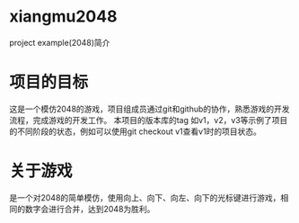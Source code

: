 xiangmu2048
===========

project example(2048)简介

# 项目的目标 
这是一个模仿2048的游戏，项目组成员通过git和github的协作，熟悉游戏的开发流程，完成游戏的开发工作。
本项目的版本库的tag 如v1，v2，v3等示例了项目的不同阶段的状态，例如可以使用git checkout v1查看v1时的项目状态。

# 关于游戏
是一个对2048的简单模仿，使用向上、向下、向左、向下的光标键进行游戏，相同的数字会进行合并，达到2048为胜利。
